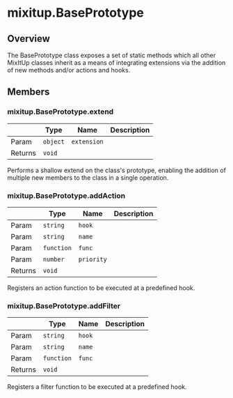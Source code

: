 # mixitup.BasePrototype

## Overview

The BasePrototype class exposes a set of static methods which all other MixItUp
classes inherit as a means of integrating extensions via the addition of new
methods and/or actions and hooks.

## Members

### <a id="mixitup.BasePrototype.extend">mixitup.BasePrototype.extend</a>

|   |Type | Name | Description
|---|--- | --- | ---
|Param   |`object` | `extension` | 
|Returns |`void` | 

Performs a shallow extend on the class's prototype, enabling the addition of
multiple new members to the class in a single operation.

### <a id="mixitup.BasePrototype.addAction">mixitup.BasePrototype.addAction</a>

|   |Type | Name | Description
|---|--- | --- | ---
|Param   |`string` | `hook` | 
|Param   |`string` | `name` | 
|Param   |`function` | `func` | 
|Param   |`number` | `priority` | 
|Returns |`void` | 

Registers an action function to be executed at a predefined hook.

### <a id="mixitup.BasePrototype.addFilter">mixitup.BasePrototype.addFilter</a>

|   |Type | Name | Description
|---|--- | --- | ---
|Param   |`string` | `hook` | 
|Param   |`string` | `name` | 
|Param   |`function` | `func` | 
|Returns |`void` | 

Registers a filter function to be executed at a predefined hook.